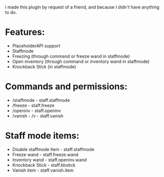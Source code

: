 I made this plugin by request of a friend, and because I didn't have anything to do.

# Features:
- PlaceholderAPI support
- Staffmode
- Freezing (through command or freeze wand in staffmode)
- Open inventory (through command or inventory wand in staffmode)
- Knockback Stick (in staffmode)

# Commands and permissions:
- /staffmode - staff.staffmode
- /freeze - staff.freeze
- /openinv - staff.openinv
- /vanish - /v - staff.vanish

# Staff mode items:
- Disable staffmode item - staff.staffmode
- Freeze wand - staff.freeze.wand
- Inventory wand - staff.openinv.wand
- Knockback Stick - staff.kbstick
- Vanish item - staff.vanish.item